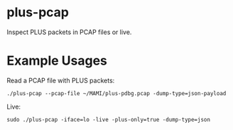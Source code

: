 # plus-pcap

Inspect PLUS packets in PCAP files or live.

# Example Usages

Read a PCAP file with PLUS packets:

```
./plus-pcap --pcap-file ~/MAMI/plus-pdbg.pcap -dump-type=json-payload
```

Live:

```
sudo ./plus-pcap -iface=lo -live -plus-only=true -dump-type=json
```
